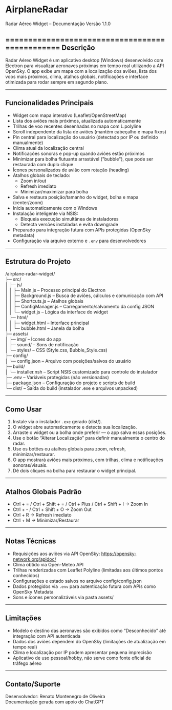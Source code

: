 # AirplaneRadar  
Radar Aéreo Widget – Documentação Versão 1.1.0

===============================================
Descrição
-----------------------------------------------
Radar Aéreo Widget é um aplicativo desktop (Windows) desenvolvido com Electron para visualizar aeronaves próximas em tempo real utilizando a API OpenSky. O app exibe um mapa com a localização dos aviões, lista dos voos mais próximos, clima, atalhos globais, notificações e interface otimizada para rodar sempre em segundo plano.

-----------------------------------------------
Funcionalidades Principais
-----------------------------------------------
- Widget com mapa interativo (Leaflet/OpenStreetMap)
- Lista dos aviões mais próximos, atualizada automaticamente
- Trilhas de voo recentes desenhadas no mapa com L.polyline
- Scroll independente da lista de aviões (mantém cabeçalho e mapa fixos)
- Pin central para localização do usuário (detectado por IP ou definido manualmente)
- Clima atual da localização central
- Notificações sonoras e pop-up quando aviões estão próximos
- Minimizar para bolha flutuante arrastável ("bubble"), que pode ser restaurada com duplo clique
- Ícones personalizados de avião com rotação (heading)
- Atalhos globais de teclado:
    - Zoom in/out
    - Refresh imediato
    - Minimizar/maximizar para bolha
- Salva e restaura posição/tamanho do widget, bolha e mapa (center/zoom)
- Inicia automaticamente com o Windows
- Instalação inteligente via NSIS:
    - Bloqueia execução simultânea de instaladores
    - Detecta versões instaladas e evita downgrade
- Preparado para integração futura com APIs protegidas (OpenSky metadata)
- Configuração via arquivo externo e `.env` para desenvolvedores

-----------------------------------------------
Estrutura do Projeto
-----------------------------------------------
/airplane-radar-widget/  
├─ src/  
│  ├─ js/  
│  │  ├─ Main.js            – Processo principal do Electron  
│  │  ├─ Background.js      – Busca de aviões, cálculos e comunicação com API  
│  │  ├─ Shortcuts.js       – Atalhos globais  
│  │  ├─ ConfigManager.js   – Carregamento/salvamento da config JSON  
│  │  └─ widget.js          – Lógica da interface do widget  
│  ├─ html/  
│  │  ├─ widget.html        – Interface principal  
│  │  └─ bubble.html        – Janela da bolha  
├─ assets/  
│  ├─ img/                  – Ícones do app  
│  ├─ sound/                – Sons de notificação  
│  └─ styles/               – CSS (Style.css, Bubble_Style.css)  
├─ config/  
│  └─ config.json           – Arquivo com posições/salvos do usuário  
├─ build/  
│  └─ installer.nsh         – Script NSIS customizado para controle do instalador  
├─ .env                     – Variáveis protegidas (não versionadas)  
├─ package.json             – Configuração do projeto e scripts de build  
└─ dist/                    – Saída do build (instalador .exe e arquivos unpacked)

-----------------------------------------------
Como Usar
-----------------------------------------------
1. Instale via o instalador `.exe` gerado (dist/).
2. O widget abre automaticamente e detecta sua localização.
3. Arraste o widget ou a bolha onde preferir — o app salva essas posições.
4. Use o botão “Alterar Localização” para definir manualmente o centro do radar.
5. Use os botões ou atalhos globais para zoom, refresh, minimizar/restaurar.
6. O app mostrará aviões mais próximos, com trilhas, clima e notificações sonoras/visuais.
7. Dê dois cliques na bolha para restaurar o widget principal.

-----------------------------------------------
Atalhos Globais Padrão
-----------------------------------------------
- Ctrl + =    / Ctrl + Shift + =  / Ctrl + Plus / Ctrl + Shift + I    → Zoom In  
- Ctrl + -    / Ctrl + Shift + O                                   → Zoom Out  
- Ctrl + R                                                  → Refresh imediato  
- Ctrl + M                                              → Minimizar/Restaurar  

-----------------------------------------------
Notas Técnicas
-----------------------------------------------
- Requisições aos aviões via API OpenSky: https://opensky-network.org/apidoc/
- Clima obtido via Open-Meteo API
- Trilhas renderizadas com Leaflet Polyline (limitadas aos últimos pontos conhecidos)
- Configurações e estado salvos no arquivo config/config.json
- Dados protegidos via `.env` para autenticação futura com APIs como OpenSky Metadata
- Sons e ícones personalizáveis via pasta assets/

-----------------------------------------------
Limitações
-----------------------------------------------
- Modelo e destino das aeronaves são exibidos como “Desconhecido” até integração com API autenticada
- Dados dos aviões dependem do OpenSky (limitações de atualização em tempo real)
- Clima e localização por IP podem apresentar pequena imprecisão
- Aplicativo de uso pessoal/hobby, não serve como fonte oficial de tráfego aéreo

-----------------------------------------------
Contato/Suporte
-----------------------------------------------
Desenvolvedor: Renato Montenegro de Oliveira  
Documentação gerada com apoio do ChatGPT  
